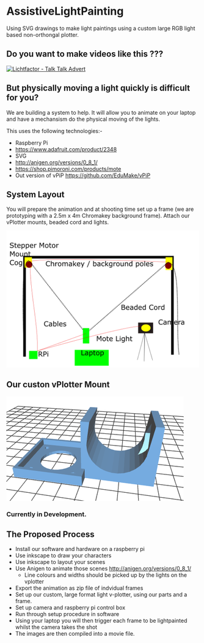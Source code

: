 # AssistiveLightPainting

Using SVG drawings to make light paintings using a custom large RGB light based non-orthongal plotter.

## Do you want to make videos like this ???

[![Lichtfactor - Talk Talk Advert](https://img.youtube.com/vi/QoT53RirX0Y/0.jpg)](https://www.youtube.com/watch?v=QoT53RirX0Y)

## But physically moving a light quickly is difficult for you?

We are building a system to help. It will allow you to animate on your laptop and have a mechansism do the physical moving of the lights.

This uses the following technologies:-
 - Raspberry Pi
 - https://www.adafruit.com/product/2348
 - SVG
 - http://anigen.org/versions/0_8_1/
 - https://shop.pimoroni.com/products/mote
 - Out version of vPiP   https://github.com/EduMake/vPiP

## System Layout

You will prepare the animation and at shooting time set up a frame (we are prototyping with a 2.5m x 4m Chromakey background frame). Attach our vPlotter mounts, beaded cord and lights. 

![layout.png](layout.png)

## Our custon vPlotter Mount

![nema14_based_vplotter_mount.png](nema14_based_vplotter_mount.png)


### Currently in Development.

## The Proposed Process

- Install our software and hardware on a raspberry pi
- Use inkscape to draw your characters
- Use inkscape to layout your scenes 
- Use Anigen to animate those scenes http://anigen.org/versions/0_8_1/
  - Line colours and widths should be picked up by the lights on the vplotter
- Export the animation as zip file of indvidual frames
- Set up our custom, large format light v-plotter, using our parts and a frame.
- Set up camera and raspberry pi control box
- Run through setup procedure in software
- Using your laptop you will then trigger each frame to be lightpainted whilst the camera takes the shot
- The images are then compiled into a movie file.
